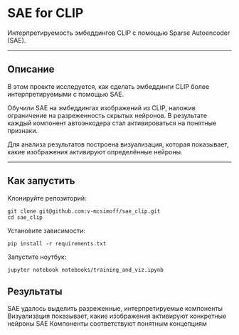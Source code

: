 # SAE for CLIP

Интерпретируемость эмбеддингов CLIP с помощью Sparse Autoencoder (SAE).

---

## Описание

В этом проекте исследуется, как сделать эмбеддинги CLIP более интерпретируемыми с помощью SAE.

Обучили SAE на эмбеддингах изображений из CLIP, наложив ограничение на разреженность скрытых нейронов. В результате каждый компонент автоэнкодера стал активироваться на понятные признаки.

Для анализа результатов построена визуализация, которая показывает, какие изображения активируют определённые нейроны.

---
## Как запустить

Клонируйте репозиторий:
```
git clone git@github.com:v-mcsimoff/sae_clip.git
cd sae_clip
```

Установите зависимости:
```
pip install -r requirements.txt
```

Запустите ноутбук:
```
jupyter notebook notebooks/training_and_viz.ipynb
```

## Результаты
SAE удалось выделить разреженные, интерпретируемые компоненты
Визуализация показывает, какие изображения активируют конкретные нейроны SAE
Компоненты соответствуют понятным концепциям
